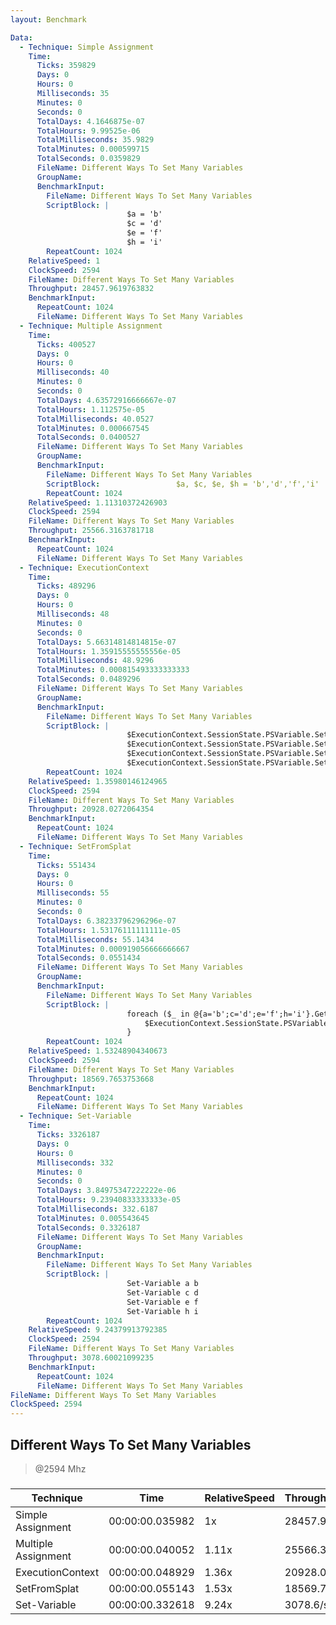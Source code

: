 ```yaml
---
layout: Benchmark

Data: 
  - Technique: Simple Assignment
    Time: 
      Ticks: 359829
      Days: 0
      Hours: 0
      Milliseconds: 35
      Minutes: 0
      Seconds: 0
      TotalDays: 4.1646875e-07
      TotalHours: 9.99525e-06
      TotalMilliseconds: 35.9829
      TotalMinutes: 0.000599715
      TotalSeconds: 0.0359829
      FileName: Different Ways To Set Many Variables
      GroupName: 
      BenchmarkInput: 
        FileName: Different Ways To Set Many Variables
        ScriptBlock: |
                          $a = 'b'
                          $c = 'd'
                          $e = 'f'
                          $h = 'i'
        RepeatCount: 1024
    RelativeSpeed: 1
    ClockSpeed: 2594
    FileName: Different Ways To Set Many Variables
    Throughput: 28457.9619763832
    BenchmarkInput: 
      RepeatCount: 1024
      FileName: Different Ways To Set Many Variables
  - Technique: Multiple Assignment
    Time: 
      Ticks: 400527
      Days: 0
      Hours: 0
      Milliseconds: 40
      Minutes: 0
      Seconds: 0
      TotalDays: 4.63572916666667e-07
      TotalHours: 1.112575e-05
      TotalMilliseconds: 40.0527
      TotalMinutes: 0.000667545
      TotalSeconds: 0.0400527
      FileName: Different Ways To Set Many Variables
      GroupName: 
      BenchmarkInput: 
        FileName: Different Ways To Set Many Variables
        ScriptBlock:                 $a, $c, $e, $h = 'b','d','f','i'
        RepeatCount: 1024
    RelativeSpeed: 1.11310372426903
    ClockSpeed: 2594
    FileName: Different Ways To Set Many Variables
    Throughput: 25566.3163781718
    BenchmarkInput: 
      RepeatCount: 1024
      FileName: Different Ways To Set Many Variables
  - Technique: ExecutionContext
    Time: 
      Ticks: 489296
      Days: 0
      Hours: 0
      Milliseconds: 48
      Minutes: 0
      Seconds: 0
      TotalDays: 5.66314814814815e-07
      TotalHours: 1.35915555555556e-05
      TotalMilliseconds: 48.9296
      TotalMinutes: 0.000815493333333333
      TotalSeconds: 0.0489296
      FileName: Different Ways To Set Many Variables
      GroupName: 
      BenchmarkInput: 
        FileName: Different Ways To Set Many Variables
        ScriptBlock: |
                          $ExecutionContext.SessionState.PSVariable.Set('a', 'b')
                          $ExecutionContext.SessionState.PSVariable.Set('c', 'd')
                          $ExecutionContext.SessionState.PSVariable.Set('e', 'f')
                          $ExecutionContext.SessionState.PSVariable.Set('h', 'i')
        RepeatCount: 1024
    RelativeSpeed: 1.35980146124965
    ClockSpeed: 2594
    FileName: Different Ways To Set Many Variables
    Throughput: 20928.0272064354
    BenchmarkInput: 
      RepeatCount: 1024
      FileName: Different Ways To Set Many Variables
  - Technique: SetFromSplat
    Time: 
      Ticks: 551434
      Days: 0
      Hours: 0
      Milliseconds: 55
      Minutes: 0
      Seconds: 0
      TotalDays: 6.38233796296296e-07
      TotalHours: 1.53176111111111e-05
      TotalMilliseconds: 55.1434
      TotalMinutes: 0.000919056666666667
      TotalSeconds: 0.0551434
      FileName: Different Ways To Set Many Variables
      GroupName: 
      BenchmarkInput: 
        FileName: Different Ways To Set Many Variables
        ScriptBlock: |
                          foreach ($_ in @{a='b';c='d';e='f';h='i'}.GetEnumerator()) {
                              $ExecutionContext.SessionState.PSVariable.Set($_.Key, $_.Value)        
                          }
        RepeatCount: 1024
    RelativeSpeed: 1.53248904340673
    ClockSpeed: 2594
    FileName: Different Ways To Set Many Variables
    Throughput: 18569.7653753668
    BenchmarkInput: 
      RepeatCount: 1024
      FileName: Different Ways To Set Many Variables
  - Technique: Set-Variable
    Time: 
      Ticks: 3326187
      Days: 0
      Hours: 0
      Milliseconds: 332
      Minutes: 0
      Seconds: 0
      TotalDays: 3.84975347222222e-06
      TotalHours: 9.23940833333333e-05
      TotalMilliseconds: 332.6187
      TotalMinutes: 0.005543645
      TotalSeconds: 0.3326187
      FileName: Different Ways To Set Many Variables
      GroupName: 
      BenchmarkInput: 
        FileName: Different Ways To Set Many Variables
        ScriptBlock: |
                          Set-Variable a b
                          Set-Variable c d
                          Set-Variable e f
                          Set-Variable h i
        RepeatCount: 1024
    RelativeSpeed: 9.24379913792385
    ClockSpeed: 2594
    FileName: Different Ways To Set Many Variables
    Throughput: 3078.60021099235
    BenchmarkInput: 
      RepeatCount: 1024
      FileName: Different Ways To Set Many Variables
FileName: Different Ways To Set Many Variables
ClockSpeed: 2594
---
```

Different Ways To Set Many Variables
------------------------------------
> @2594 Mhz


### 


|Technique          |Time           |RelativeSpeed|Throughput|
|-------------------|---------------|-------------|----------|
|Simple Assignment  |00:00:00.035982|1x           |28457.96/s|
|Multiple Assignment|00:00:00.040052|1.11x        |25566.32/s|
|ExecutionContext   |00:00:00.048929|1.36x        |20928.03/s|
|SetFromSplat       |00:00:00.055143|1.53x        |18569.77/s|
|Set-Variable       |00:00:00.332618|9.24x        |3078.6/s  |
